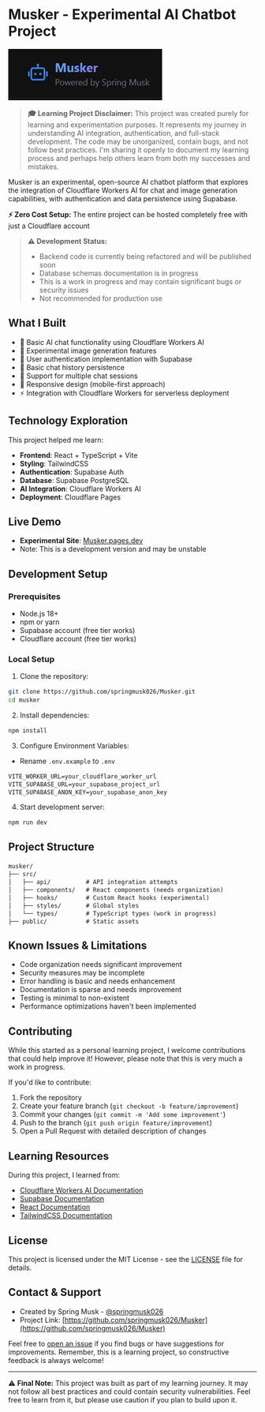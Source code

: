 # Musker - Experimental AI Chatbot Project

![Musker Logo](public/images/logo.png)

> **🎓 Learning Project Disclaimer:** 
> This project was created purely for learning and experimentation purposes. It represents my journey in understanding AI integration, authentication, and full-stack development. The code may be unorganized, contain bugs, and not follow best practices. I'm sharing it openly to document my learning process and perhaps help others learn from both my successes and mistakes.

Musker is an experimental, open-source AI chatbot platform that explores the integration of Cloudflare Workers AI for chat and image generation capabilities, with authentication and data persistence using Supabase.

**⚡ Zero Cost Setup:** The entire project can be hosted completely free with just a Cloudflare account

> **⚠ Development Status:** 
> - Backend code is currently being refactored and will be published soon
> - Database schemas documentation is in progress
> - This is a work in progress and may contain significant bugs or security issues
> - Not recommended for production use

## What I Built

- 🤖 Basic AI chat functionality using Cloudflare Workers AI
- 🎨 Experimental image generation features
- 🔐 User authentication implementation with Supabase
- 💾 Basic chat history persistence
- 🎯 Support for multiple chat sessions
- 📱 Responsive design (mobile-first approach)
- ⚡ Integration with Cloudflare Workers for serverless deployment

## Technology Exploration

This project helped me learn:

- **Frontend**: React + TypeScript + Vite
- **Styling**: TailwindCSS
- **Authentication**: Supabase Auth
- **Database**: Supabase PostgreSQL
- **AI Integration**: Cloudflare Workers AI
- **Deployment**: Cloudflare Pages

## Live Demo
- **Experimental Site**: [Musker.pages.dev](https://musker.pages.dev/)
- Note: This is a development version and may be unstable

## Development Setup

### Prerequisites

- Node.js 18+
- npm or yarn
- Supabase account (free tier works)
- Cloudflare account (free tier works)

### Local Setup

1. Clone the repository:
```bash
git clone https://github.com/springmusk026/Musker.git
cd musker
```

2. Install dependencies:
```bash
npm install
```

3. Configure Environment Variables:
- Rename `.env.example` to `.env`
```env
VITE_WORKER_URL=your_cloudflare_worker_url
VITE_SUPABASE_URL=your_supabase_project_url
VITE_SUPABASE_ANON_KEY=your_supabase_anon_key
```

4. Start development server:
```bash
npm run dev
```

## Project Structure

```
musker/
├── src/
│   ├── api/          # API integration attempts
│   ├── components/   # React components (needs organization)
│   ├── hooks/        # Custom React hooks (experimental)
│   ├── styles/       # Global styles
│   └── types/        # TypeScript types (work in progress)
├── public/           # Static assets
```

## Known Issues & Limitations

- Code organization needs significant improvement
- Security measures may be incomplete
- Error handling is basic and needs enhancement
- Documentation is sparse and needs improvement
- Testing is minimal to non-existent
- Performance optimizations haven't been implemented

## Contributing

While this started as a personal learning project, I welcome contributions that could help improve it! However, please note that this is very much a work in progress.

If you'd like to contribute:

1. Fork the repository
2. Create your feature branch (`git checkout -b feature/improvement`)
3. Commit your changes (`git commit -m 'Add some improvement'`)
4. Push to the branch (`git push origin feature/improvement`)
5. Open a Pull Request with detailed description of changes

## Learning Resources

During this project, I learned from:
- [Cloudflare Workers AI Documentation](https://developers.cloudflare.com/workers-ai/)
- [Supabase Documentation](https://supabase.com/docs)
- [React Documentation](https://reactjs.org/)
- [TailwindCSS Documentation](https://tailwindcss.com/docs)

## License

This project is licensed under the MIT License - see the [LICENSE](LICENSE) file for details.

## Contact & Support

- Created by Spring Musk - [@springmusk026](https://github.com/springmusk026)
- Project Link: [https://github.com/springmusk026/Musker](https://github.com/springmusk026/Musker)

Feel free to [open an issue](https://github.com/springmusk026/Musker/issues) if you find bugs or have suggestions for improvements. Remember, this is a learning project, so constructive feedback is always welcome!

---

⚠️ **Final Note:** This project was built as part of my learning journey. It may not follow all best practices and could contain security vulnerabilities. Feel free to learn from it, but please use caution if you plan to build upon it.